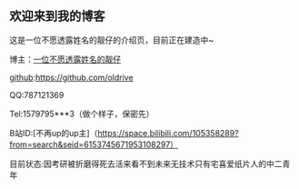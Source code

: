 ## 欢迎来到我的博客

这是一位不愿透露姓名的靓仔的介绍页，目前正在建造中~

博主：[一位不愿透露姓名的靓仔](https://oldrive.github.io/)

[github](https://github.com/oldrive):https://github.com/oldrive

QQ:787121369

Tel:1579795***3（做个样子，保密先）

B站ID:[不再up的up主]（https://space.bilibili.com/105358289?from=search&seid=6153745671953108297）

目前状态:因考研被折磨得死去活来看不到未来无技术只有宅喜爱纸片人的中二青年
